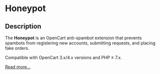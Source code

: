 # Honeypot

## Description

The **Honeypot** is an OpenCart anti-spambot extension that prevents spambots from registering new accounts, submitting requests, and placing fake orders.

Compatible with OpenCart 3.x/4.x versions and PHP ≥ 7.x.

[Read more...](./module)
